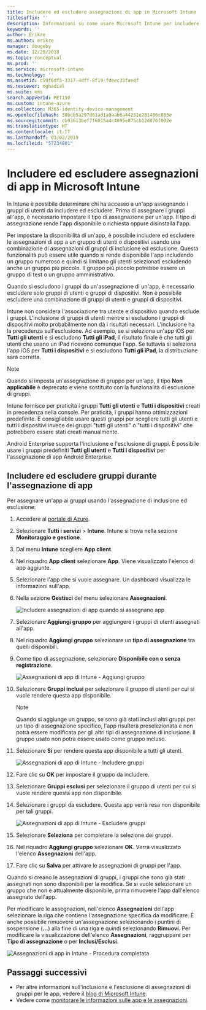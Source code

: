 ```yaml
---
title: Includere ed escludere assegnazioni di app in Microsoft Intune
titlesuffix: ''
description: Informazioni su come usare Microsoft Intune per includere ed escludere le assegnazioni di app.
keywords: ''
author: Erikre
ms.author: erikre
manager: dougeby
ms.date: 12/20/2018
ms.topic: conceptual
ms.prod: ''
ms.service: microsoft-intune
ms.technology: ''
ms.assetid: c59f6df5-3317-4dff-8f19-fdeec33faedf
ms.reviewer: mghadial
ms.suite: ems
search.appverid: MET150
ms.custom: intune-azure
ms.collection: M365-identity-device-management
ms.openlocfilehash: 30bcb5a297d61ad1a9aab6a44231e281406c883e
ms.sourcegitcommit: cb93613bef7f6015a4c4095e875cb12dd76f002e
ms.translationtype: HT
ms.contentlocale: it-IT
ms.lasthandoff: 03/02/2019
ms.locfileid: "57234801"
---
```

# <a name="include-and-exclude-app-assignments-in-microsoft-intune"></a>Includere ed escludere assegnazioni di app in Microsoft Intune

In Intune è possibile determinare chi ha accesso a un'app assegnando i gruppi di utenti da includere ed escludere. Prima di assegnare i gruppi all'app, è necessario impostare il tipo di assegnazione per un'app. Il tipo di assegnazione rende l'app disponibile o richiesta oppure disinstalla l'app. 

Per impostare la disponibilità di un'app, è possibile includere ed escludere le assegnazioni di app a un gruppo di utenti o dispositivi usando una combinazione di assegnazioni di gruppi di inclusione ed esclusione. Questa funzionalità può essere utile quando si rende disponibile l'app includendo un gruppo numeroso e quindi si limitano gli utenti selezionati escludendo anche un gruppo più piccolo. Il gruppo più piccolo potrebbe essere un gruppo di test o un gruppo amministrativo. 

Quando si escludono i gruppi da un'assegnazione di un'app, è necessario escludere solo gruppi di utenti o gruppi di dispositivi. Non è possibile escludere una combinazione di gruppi di utenti e gruppi di dispositivi. 

Intune non considera l'associazione tra utente e dispositivo quando esclude i gruppi. L'inclusione di gruppi di utenti mentre si escludono i gruppi di dispositivi molto probabilmente non dà i risultati necessari. L'inclusione ha la precedenza sull'esclusione. Ad esempio, se si seleziona un'app iOS per **Tutti gli utenti** e si escludono **Tutti gli iPad**, il risultato finale è che tutti gli utenti che usano un iPad ricevono comunque l'app. Se tuttavia si seleziona l'app iOS per **Tutti i dispositivi** e si escludono **Tutti gli iPad**, la distribuzione sarà corretta.  

> [!NOTE]
> Quando si imposta un'assegnazione di gruppo per un'app, il tipo **Non applicabile** è deprecato e viene sostituito con la funzionalità di esclusione di gruppi. 
>
> Intune fornisce per praticità i gruppi **Tutti gli utenti** e **Tutti i dispositivi** creati in precedenza nella console. Per praticità, i gruppi hanno ottimizzazioni predefinite. È consigliabile usare questi gruppi per scegliere tutti gli utenti e tutti i dispositivi invece dei gruppi "tutti gli utenti" o "tutti i dispositivi" che potrebbero essere stati creati manualmente.  
>
> Android Enterprise supporta l'inclusione e l'esclusione di gruppi. È possibile usare i gruppi predefiniti **Tutti gli utenti** e **Tutti i dispositivi** per l'assegnazione di app Android Enterprise. 


## <a name="include-and-exclude-groups-when-assigning-apps"></a>Includere ed escludere gruppi durante l'assegnazione di app 
Per assegnare un'app ai gruppi usando l'assegnazione di inclusione ed esclusione:
1. Accedere al [portale di Azure](https://portal.azure.com).
2. Selezionare **Tutti i servizi** > **Intune**. Intune si trova nella sezione **Monitoraggio e gestione**.
3. Dal menu **Intune** scegliere **App client**.
4. Nel riquadro **App client** selezionare **App**. Viene visualizzato l'elenco di app aggiunte.
5. Selezionare l'app che si vuole assegnare. Un dashboard visualizza le informazioni sull'app. 
6. Nella sezione **Gestisci** del menu selezionare **Assegnazioni**. 

    ![Includere assegnazioni di app quando si assegnano app](./media/apps-inc-exl-01.png)
7. Selezionare **Aggiungi gruppo** per aggiungere i gruppi di utenti assegnati all'app. 
8. Nel riquadro **Aggiungi gruppo** selezionare un **tipo di assegnazione** tra quelli disponibili.
9. Come tipo di assegnazione, selezionare **Disponibile con o senza registrazione**.

    ![Assegnazioni di app di Intune - Aggiungi gruppo](./media/apps-inc-exl-02.png)
10. Selezionare **Gruppi inclusi** per selezionare il gruppo di utenti per cui si vuole rendere questa app disponibile.

    > [!NOTE]
    > Quando si aggiunge un gruppo, se sono già stati inclusi altri gruppi per un tipo di assegnazione specifico, l'app risulterà preselezionata e non potrà essere modificata per gli altri tipi di assegnazione di inclusione. Il gruppo usato non potrà essere usato come gruppo incluso.

11. Selezionare **Sì** per rendere questa app disponibile a tutti gli utenti.

    ![Assegnazioni di app di Intune - Includere gruppi](./media/apps-inc-exl-03.png)
12. Fare clic su **OK** per impostare il gruppo da includere.
13. Selezionare **Gruppi esclusi** per selezionare il gruppo di utenti per cui si vuole rendere questa app non disponibile. 
14. Selezionare i gruppi da escludere. Questa app verrà resa non disponibile per tali gruppi.

    ![Assegnazioni di app di Intune - Escludere gruppi](./media/apps-inc-exl-04.png)
15. Selezionare **Seleziona** per completare la selezione dei gruppi.
16. Nel riquadro **Aggiungi gruppo** selezionare **OK**. Verrà visualizzato l'elenco **Assegnazioni** dell'app.
17. Fare clic su **Salva** per attivare le assegnazioni di gruppi per l'app.

Quando si creano le assegnazioni di gruppi, i gruppi che sono già stati assegnati non sono disponibili per la modifica. Se si vuole selezionare un gruppo che non è attualmente disponibile, prima rimuovere l'app dall'elenco assegnato dell'app. 

Per modificare le assegnazioni, nell'elenco **Assegnazioni** dell'app selezionare la riga che contiene l'assegnazione specifica da modificare. È anche possibile rimuovere un'assegnazione selezionando i puntini di sospensione (**...**) alla fine di una riga e quindi selezionando **Rimuovi**. Per modificare la visualizzazione dell'elenco **Assegnazioni**, raggruppare per **Tipo di assegnazione** o per **Inclusi/Esclusi**.

![Assegnazioni di app in Intune - Procedura completata](./media/apps-inc-exl-05.png)

## <a name="next-steps"></a>Passaggi successivi

- Per altre informazioni sull'inclusione e l'esclusione di assegnazioni di gruppi per le app, vedere il [blog di Microsoft Intune](https://aka.ms/new_app_assignment_process).
- Vedere come [monitorare le informazioni sulle app e le assegnazioni](apps-monitor.md).
